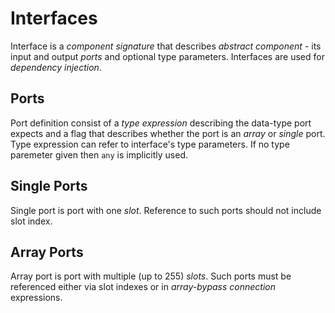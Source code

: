 # Interfaces

Interface is a _component signature_ that describes _abstract component_ - its input and output _ports_ and optional type parameters. Interfaces are used for _dependency injection_.

## Ports

Port definition consist of a _type expression_ describing the data-type port expects and a flag that describes whether the port is an _array_ or _single_ port. Type expression can refer to interface's type parameters. If no type paremeter given then `any` is implicitly used.

## Single Ports

Single port is port with one _slot_. Reference to such ports should not include slot index.

## Array Ports

Array port is port with multiple (up to 255) _slots_. Such ports must be referenced either via slot indexes or in _array-bypass connection_ expressions.
